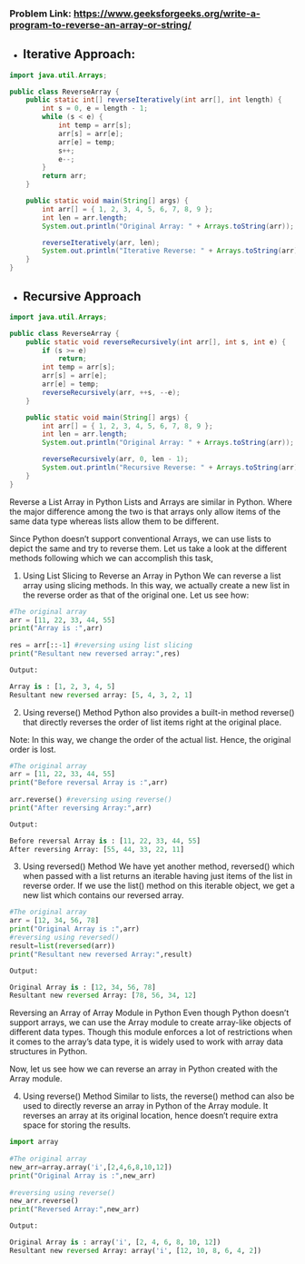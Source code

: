 ### Problem Link: https://www.geeksforgeeks.org/write-a-program-to-reverse-an-array-or-string/

- ## Iterative Approach:

```java
import java.util.Arrays;

public class ReverseArray {
	public static int[] reverseIteratively(int arr[], int length) {
		int s = 0, e = length - 1;
		while (s < e) {
			int temp = arr[s];
			arr[s] = arr[e];
			arr[e] = temp;
			s++;
			e--;
		}
		return arr;
	}

	public static void main(String[] args) {
		int arr[] = { 1, 2, 3, 4, 5, 6, 7, 8, 9 };
		int len = arr.length;
		System.out.println("Original Array: " + Arrays.toString(arr));

		reverseIteratively(arr, len);
		System.out.println("Iterative Reverse: " + Arrays.toString(arr));
	}
}
```

- ## Recursive Approach

```java
import java.util.Arrays;

public class ReverseArray {
	public static void reverseRecursively(int arr[], int s, int e) {
		if (s >= e)
			return;
		int temp = arr[s];
		arr[s] = arr[e];
		arr[e] = temp;
		reverseRecursively(arr, ++s, --e);
	}

	public static void main(String[] args) {
		int arr[] = { 1, 2, 3, 4, 5, 6, 7, 8, 9 };
		int len = arr.length;
		System.out.println("Original Array: " + Arrays.toString(arr));

		reverseRecursively(arr, 0, len - 1);
		System.out.println("Recursive Reverse: " + Arrays.toString(arr));
	}
}
```
Reverse a List Array in Python
Lists and Arrays are similar in Python. Where the major difference among the two is that arrays only allow items of the same data type whereas lists allow them to be different.

Since Python doesn’t support conventional Arrays, we can use lists to depict the same and try to reverse them. Let us take a look at the different methods following which we can accomplish this task,


1. Using List Slicing to Reverse an Array in Python
We can reverse a list array using slicing methods. In this way, we actually create a new list in the reverse order as that of the original one. Let us see how:
```python
#The original array
arr = [11, 22, 33, 44, 55]
print("Array is :",arr)
 
res = arr[::-1] #reversing using list slicing
print("Resultant new reversed array:",res)
```
```python
Output:

Array is : [1, 2, 3, 4, 5]
Resultant new reversed array: [5, 4, 3, 2, 1]
```
2. Using reverse() Method
Python also provides a built-in method reverse() that directly reverses the order of list items right at the original place.

Note: In this way, we change the order of the actual list. Hence, the original order is lost.

```python
#The original array
arr = [11, 22, 33, 44, 55]
print("Before reversal Array is :",arr)
 
arr.reverse() #reversing using reverse()
print("After reversing Array:",arr)
```
```python
Output:

Before reversal Array is : [11, 22, 33, 44, 55]
After reversing Array: [55, 44, 33, 22, 11]
```
3. Using reversed() Method
We have yet another method, reversed() which when passed with a list returns an iterable having just items of the list in reverse order. If we use the list() method on this iterable object, we get a new list which contains our reversed array.
```python
#The original array
arr = [12, 34, 56, 78]
print("Original Array is :",arr)
#reversing using reversed()
result=list(reversed(arr))
print("Resultant new reversed Array:",result)
```
```python
Output:

Original Array is : [12, 34, 56, 78]
Resultant new reversed Array: [78, 56, 34, 12]
```
Reversing an Array of Array Module in Python
Even though Python doesn’t support arrays, we can use the Array module to create array-like objects of different data types. Though this module enforces a lot of restrictions when it comes to the array’s data type, it is widely used to work with array data structures in Python.

Now, let us see how we can reverse an array in Python created with the Array module.


4. Using reverse() Method
Similar to lists, the reverse() method can also be used to directly reverse an array in Python of the Array module. It reverses an array at its original location, hence doesn’t require extra space for storing the results.
```python
import array
 
#The original array
new_arr=array.array('i',[2,4,6,8,10,12])
print("Original Array is :",new_arr)
 
#reversing using reverse()
new_arr.reverse()
print("Reversed Array:",new_arr)
```
```python
Output:

Original Array is : array('i', [2, 4, 6, 8, 10, 12])
Resultant new reversed Array: array('i', [12, 10, 8, 6, 4, 2])
```
